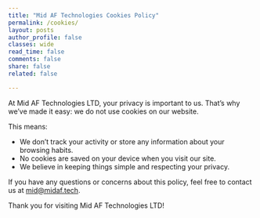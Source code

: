 ```yaml
---
title: "Mid AF Technologies Cookies Policy"
permalink: /cookies/
layout: posts
author_profile: false
classes: wide
read_time: false
comments: false
share: false
related: false

---
```


At Mid AF Technologies LTD, your privacy is important to us. That’s why we’ve made it easy: we do not use cookies on our website.

This means:
* We don’t track your activity or store any information about your browsing habits.
* No cookies are saved on your device when you visit our site.
* We believe in keeping things simple and respecting your privacy. 

If you have any questions or concerns about this policy, feel free to contact us at [mid@midaf.tech](mailto:mid@midaf.tech).

Thank you for visiting Mid AF Technologies LTD!
